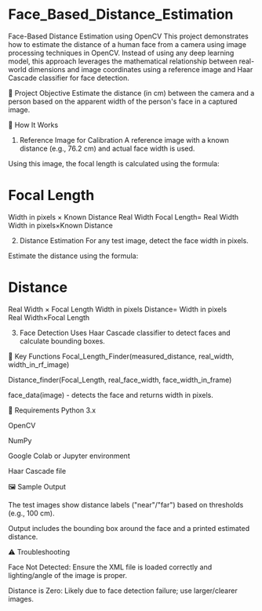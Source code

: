 # Face_Based_Distance_Estimation
Face-Based Distance Estimation using OpenCV
This project demonstrates how to estimate the distance of a human face from a camera using image processing techniques in OpenCV. Instead of using any deep learning model, this approach leverages the mathematical relationship between real-world dimensions and image coordinates using a reference image and Haar Cascade classifier for face detection.

📌 Project Objective
Estimate the distance (in cm) between the camera and a person based on the apparent width of the person's face in a captured image.

🔧 How It Works
1. Reference Image for Calibration
A reference image with a known distance (e.g., 76.2 cm) and actual face width is used.

Using this image, the focal length is calculated using the formula:

Focal Length
=
Width in pixels
×
Known Distance
Real Width
Focal Length= 
Real Width
Width in pixels×Known Distance
​
 
2. Distance Estimation
For any test image, detect the face width in pixels.

Estimate the distance using the formula:

Distance
=
Real Width
×
Focal Length
Width in pixels
Distance= 
Width in pixels
Real Width×Focal Length
​
 
3. Face Detection
Uses Haar Cascade classifier to detect faces and calculate bounding boxes.

📌 Key Functions
Focal_Length_Finder(measured_distance, real_width, width_in_rf_image)

Distance_finder(Focal_Length, real_face_width, face_width_in_frame)

face_data(image) - detects the face and returns width in pixels.

🧪 Requirements
Python 3.x

OpenCV

NumPy

Google Colab or Jupyter environment

Haar Cascade file 

🖼️ Sample Output

The test images show distance labels ("near"/"far") based on thresholds (e.g., 100 cm).

Output includes the bounding box around the face and a printed estimated distance.

⚠️ Troubleshooting

Face Not Detected: Ensure the XML file is loaded correctly and lighting/angle of the image is proper.

Distance is Zero: Likely due to face detection failure; use larger/clearer images.

